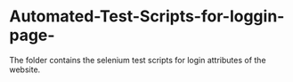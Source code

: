# Automated-Test-Scripts-for-loggin-page-
The folder contains the selenium test scripts for login attributes of the website.


